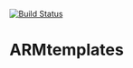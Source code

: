 [![Build Status](https://dev.azure.com/SH20082023/TESTPROJECT/_apis/build/status/shivarajwipro.ARMtemplates?branchName=master)](https://dev.azure.com/SH20082023/TESTPROJECT/_build/latest?definitionId=7&branchName=master)
# ARMtemplates
